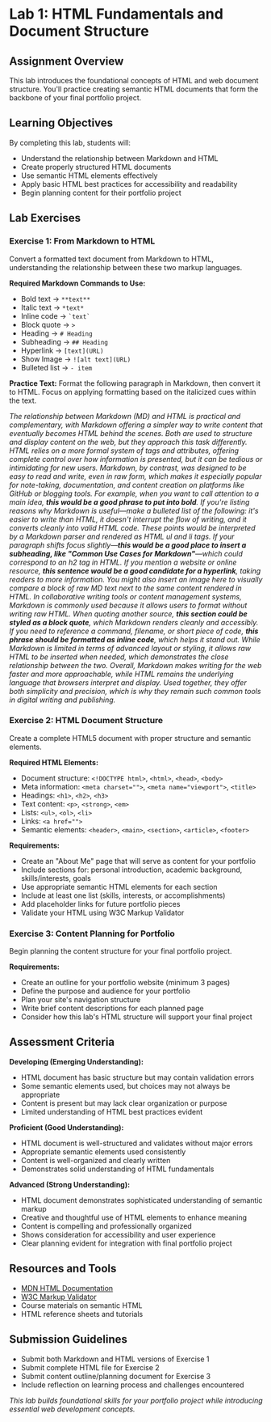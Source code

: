 # Lab 1: HTML Fundamentals and Document Structure

## Assignment Overview
This lab introduces the foundational concepts of HTML and web document structure. You'll practice creating semantic HTML documents that form the backbone of your final portfolio project.

## Learning Objectives
By completing this lab, students will:
- Understand the relationship between Markdown and HTML
- Create properly structured HTML documents
- Use semantic HTML elements effectively
- Apply basic HTML best practices for accessibility and readability
- Begin planning content for their portfolio project

## Lab Exercises

### Exercise 1: From Markdown to HTML
Convert a formatted text document from Markdown to HTML, understanding the relationship between these two markup languages.

**Required Markdown Commands to Use:**
- Bold text → `**text**`
- Italic text → `*text*`
- Inline code → `` `text` ``
- Block quote → `>`
- Heading → `# Heading`
- Subheading → `## Heading`
- Hyperlink → `[text](URL)`
- Show Image → `![alt text](URL)`
- Bulleted list → `- item`

**Practice Text:**
Format the following paragraph in Markdown, then convert it to HTML. Focus on applying formatting based on the italicized cues within the text.

*The relationship between Markdown (MD) and HTML is practical and complementary, with Markdown offering a simpler way to write content that eventually becomes HTML behind the scenes. Both are used to structure and display content on the web, but they approach this task differently. HTML relies on a more formal system of tags and attributes, offering complete control over how information is presented, but it can be tedious or intimidating for new users. Markdown, by contrast, was designed to be easy to read and write, even in raw form, which makes it especially popular for note-taking, documentation, and content creation on platforms like GitHub or blogging tools. For example, when you want to call attention to a main idea, **this would be a good phrase to put into bold**. If you're listing reasons why Markdown is useful—make a bulleted list of the following: it's easier to write than HTML, it doesn't interrupt the flow of writing, and it converts cleanly into valid HTML code. These points would be interpreted by a Markdown parser and rendered as HTML ul and li tags. If your paragraph shifts focus slightly—**this would be a good place to insert a subheading, like "Common Use Cases for Markdown"**—which could correspond to an h2 tag in HTML. If you mention a website or online resource, **this sentence would be a good candidate for a hyperlink**, taking readers to more information. You might also insert an image here to visually compare a block of raw MD text next to the same content rendered in HTML. In collaborative writing tools or content management systems, Markdown is commonly used because it allows users to format without writing raw HTML. When quoting another source, **this section could be styled as a block quote**, which Markdown renders cleanly and accessibly. If you need to reference a command, filename, or short piece of code, **this phrase should be formatted as inline code**, which helps it stand out. While Markdown is limited in terms of advanced layout or styling, it allows raw HTML to be inserted when needed, which demonstrates the close relationship between the two. Overall, Markdown makes writing for the web faster and more approachable, while HTML remains the underlying language that browsers interpret and display. Used together, they offer both simplicity and precision, which is why they remain such common tools in digital writing and publishing.*

### Exercise 2: HTML Document Structure
Create a complete HTML5 document with proper structure and semantic elements.

**Required HTML Elements:**
- Document structure: `<!DOCTYPE html>`, `<html>`, `<head>`, `<body>`
- Meta information: `<meta charset="">`, `<meta name="viewport">`, `<title>`
- Headings: `<h1>`, `<h2>`, `<h3>`
- Text content: `<p>`, `<strong>`, `<em>`
- Lists: `<ul>`, `<ol>`, `<li>`
- Links: `<a href="">`
- Semantic elements: `<header>`, `<main>`, `<section>`, `<article>`, `<footer>`

**Requirements:**
- Create an "About Me" page that will serve as content for your portfolio
- Include sections for: personal introduction, academic background, skills/interests, goals
- Use appropriate semantic HTML elements for each section
- Include at least one list (skills, interests, or accomplishments)
- Add placeholder links for future portfolio pieces
- Validate your HTML using W3C Markup Validator

### Exercise 3: Content Planning for Portfolio
Begin planning the content structure for your final portfolio project.

**Requirements:**
- Create an outline for your portfolio website (minimum 3 pages)
- Define the purpose and audience for your portfolio
- Plan your site's navigation structure
- Write brief content descriptions for each planned page
- Consider how this lab's HTML structure will support your final project

## Assessment Criteria

**Developing (Emerging Understanding):**
- HTML document has basic structure but may contain validation errors
- Some semantic elements used, but choices may not always be appropriate
- Content is present but may lack clear organization or purpose
- Limited understanding of HTML best practices evident

**Proficient (Good Understanding):**
- HTML document is well-structured and validates without major errors
- Appropriate semantic elements used consistently
- Content is well-organized and clearly written
- Demonstrates solid understanding of HTML fundamentals

**Advanced (Strong Understanding):**
- HTML document demonstrates sophisticated understanding of semantic markup
- Creative and thoughtful use of HTML elements to enhance meaning
- Content is compelling and professionally organized
- Shows consideration for accessibility and user experience
- Clear planning evident for integration with final portfolio project

## Resources and Tools
- [MDN HTML Documentation](https://developer.mozilla.org/en-US/docs/Web/HTML)
- [W3C Markup Validator](https://validator.w3.org/)
- Course materials on semantic HTML
- HTML reference sheets and tutorials

## Submission Guidelines
- Submit both Markdown and HTML versions of Exercise 1
- Submit complete HTML file for Exercise 2
- Submit content outline/planning document for Exercise 3
- Include reflection on learning process and challenges encountered

*This lab builds foundational skills for your portfolio project while introducing essential web development concepts.*
